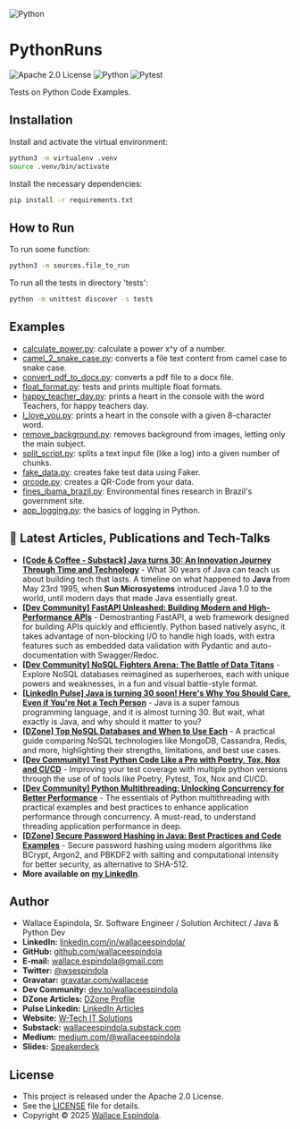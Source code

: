 ![Python](https://www.python.org/static/community_logos/python-logo-generic.svg)

# PythonRuns

![Apache 2.0 License](https://img.shields.io/badge/License-Apache2.0-orange)
![Python](https://img.shields.io/badge/Built_with-Python-blue)
![Pytest](https://img.shields.io/badge/Powered_by-Pytest-green)

Tests on Python Code Examples.

## Installation

Install and activate the virtual environment:

```sh
python3 -m virtualenv .venv
source .venv/bin/activate
```

Install the necessary dependencies:

```sh
pip install -r requirements.txt
```

## How to Run

To run some function:

```sh
python3 -m sources.file_to_run
```

To run all the tests in directory 'tests':

```sh
python -m unittest discover -s tests
```

## Examples

- [calculate_power.py](sources%2Fcalculate_power.py): calculate a power x^y of a number.
- [camel_2_snake_case.py](sources%2Fcamel_2_snake_case.py): converts a file text content from camel case to snake case.
- [convert_pdf_to_docx.py](sources%2Fconvert_pdf_to_docx.py): converts a pdf file to a docx file.
- [float_format.py](sources%2Ffloat_format.py): tests and prints multiple float formats.
- [happy_teacher_day.py](sources%2Fhappy_teacher_day.py): prints a heart in the console with the word Teachers, for happy teachers day.
- [I_love_you.py](sources%2FI_love_you.py): prints a heart in the console with a given 8-character word.
- [remove_background.py](sources%2Fremove_background.py): removes background from images, letting only the main subject.
- [split_script.py](sources%2Fsplit_script.py): splits a text input file (like a log) into a given number of chunks.
- [fake_data.py](sources%2Ffake_data.py): creates fake test data using Faker.
- [qrcode.py](sources%2Fqrcode.py): creates a QR-Code from your data.
- [fines_ibama_brazil.py](sources%2Ffines_ibama_brazil.py): Environmental fines research in Brazil's government site.
- [app_logging.py](sources/app_logging.py): the basics of logging in Python.


## 📝 Latest Articles, Publications and Tech-Talks

- **[[Code & Coffee - Substack] Java turns 30: An Innovation Journey Through Time and Technology](https://wallaceespindola.substack.com/p/java-turns-30-an-innovation-journey)** - What 30 years of Java can teach us about building tech that lasts.
  A timeline on what happened to **Java** from May 23rd 1995, when **Sun Microsystems** introduced Java 1.0 to the world, until modern days that made Java essentially great.
- **[[Dev Community] FastAPI Unleashed: Building Modern and High-Performance APIs](https://dev.to/wallaceespindola/fastapi-your-fast-and-modern-framework-for-apis-3mmo)** - Demostranting FastAPI, a web framework designed for building APIs quickly and efficiently. Python based natively async, it takes advantage of non-blocking I/O to handle high loads, with extra features such as embedded data validation with Pydantic and auto-documentation with Swagger/Redoc.
- **[[Dev Community] NoSQL Fighters Arena: The Battle of Data Titans](https://bit.ly/nosql-db-fighters-arena)** - Explore NoSQL databases reimagined as superheroes, each with unique powers and weaknesses, in a fun and visual battle-style format.
- **[[LinkedIn Pulse] Java is turning 30 soon! Here's Why You Should Care, Even if You're Not a Tech Person](https://bit.ly/java-turning-30-soon-why-care)** - Java is a super famous programming language, and it is almost turning 30. But wait, what exactly is Java, and why should it matter to you?
- **[[DZone] Top NoSQL Databases and When to Use Each](https://bit.ly/top-nosql-databases-and-use)** - A practical guide comparing NoSQL technologies like MongoDB, Cassandra, Redis, and more, highlighting their strengths, limitations, and best use cases.
- **[[Dev Community] Test Python Code Like a Pro with Poetry, Tox, Nox and CI/CD](https://bit.ly/test-python-poetry-tox-nox-cicd)** - Improving your test coverage with multiple python versions through the use of of tools like Poetry, Pytest, Tox, Nox and CI/CD.
- **[[Dev Community] Python Multithreading: Unlocking Concurrency for Better Performance](https://bit.ly/python-multithreading)** - The essentials of Python multithreading with practical examples and best practices to enhance application performance through concurrency. A must-read, to understand threading application performance in deep.
- **[[DZone] Secure Password Hashing in Java: Best Practices and Code Examples](https://bit.ly/secure-password-hashing-in-java)** - Secure password hashing using modern algorithms like BCrypt, Argon2, and PBKDF2 with salting and computational intensity for better security, as alternative to SHA-512.
- **More available on [my LinkedIn](https://www.linkedin.com/in/wallaceespindola)**.

## Author

- Wallace Espindola, Sr. Software Engineer / Solution Architect / Java & Python Dev
- **LinkedIn:** [linkedin.com/in/wallaceespindola/](https://www.linkedin.com/in/wallaceespindola/)
- **GitHub:** [github.com/wallaceespindola](https://github.com/wallaceespindola)
- **E-mail:** [wallace.espindola@gmail.com](mailto:wallace.espindola@gmail.com)
- **Twitter:** [@wsespindola](https://twitter.com/wsespindola)
- **Gravatar:** [gravatar.com/wallacese](https://gravatar.com/wallacese)
- **Dev Community:** [dev.to/wallaceespindola](https://dev.to/wallaceespindola)
- **DZone Articles:** [DZone Profile](https://dzone.com/users/1254611/wallacese.html)
- **Pulse Linkedin:** [LinkedIn Articles](https://www.linkedin.com/in/wallaceespindola/recent-activity/articles/)
- **Website:** [W-Tech IT Solutions](https://www.wtechitsolutions.com/)
- **Substack:** [wallaceespindola.substack.com](https://wallaceespindola.substack.com/)
- **Medium:** [medium.com/@wallaceespindola](https://medium.com/@wallaceespindola)
- **Slides:** [Speakerdeck](https://speakerdeck.com/wallacese)

## License

- This project is released under the Apache 2.0 License.
- See the [LICENSE](LICENSE) file for details.
- Copyright © 2025 [Wallace Espindola](https://github.com/wallaceespindola/).
